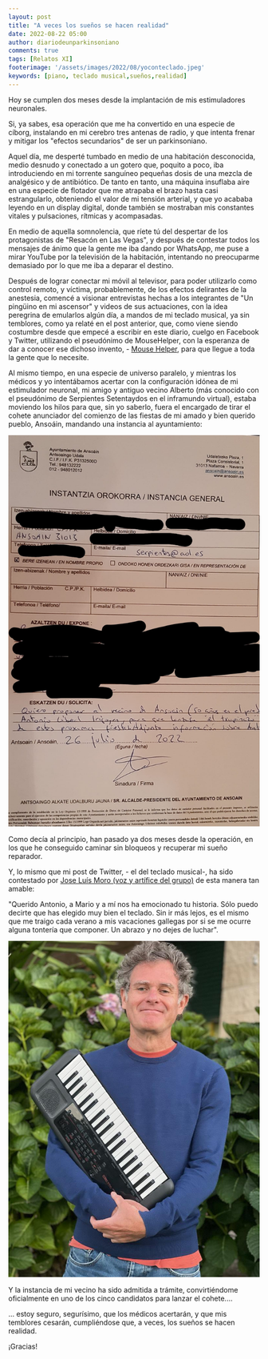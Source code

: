 ```yaml
---
layout: post
title: "A veces los sueños se hacen realidad"
date: 2022-08-22 05:00
author: diariodeunparkinsoniano
comments: true
tags: [Relatos XI]
footerimage: '/assets/images/2022/08/yoconteclado.jpeg'
keywords: [piano, teclado musical,sueños,realidad]
---
```

Hoy se cumplen dos meses desde la implantación de mis estimuladores neuronales. 


Si, ya sabes, esa operación que me ha convertido en una especie de cíborg, instalando en mi cerebro tres antenas de radio, y que intenta frenar y mitigar los "efectos secundarios" de ser un parkinsoniano.


Aquel día, me desperté tumbado en medio de una habitación desconocida, medio desnudo y conectado a un gotero que, poquito a poco, iba introduciendo en mi torrente sanguíneo pequeñas dosis de una mezcla de analgésico y de antibiótico. De tanto en tanto, una máquina insuflaba aire en una especie de flotador que me atrapaba el brazo hasta casi estrangularlo, obteniendo el valor de mi tensión arterial, y que yo acababa leyendo en un display digital, donde también se mostraban mis constantes vitales y pulsaciones, rítmicas y acompasadas.


En medio de aquella somnolencia, que ríete tú del despertar de los protagonistas de "Resacón en Las Vegas", y después de contestar todos los mensajes de ánimo que la gente me iba dando por WhatsApp, me puse a mirar YouTube por la televisión de la habitación, intentando no preocuparme demasiado por lo que me iba a deparar el destino.

Después de lograr conectar mi móvil al televisor, para poder utilizarlo como control remoto, y víctima, probablemente, de los efectos delirantes de la anestesia, comencé a visionar entrevistas hechas a los integrantes de "Un pingüino en mi ascensor" y  videos de sus actuaciones, con la idea peregrina de emularlos algún día, a mandos de mi teclado musical, ya sin temblores, como ya relaté en el post anterior, que, como viene siendo costumbre desde que empecé a escribir en este diario, cuelgo en Facebook y Twitter, utilizando el pseudónimo de MouseHelper, con la esperanza de dar a conocer ese dichoso invento, - [Mouse Helper](https://www.mousehelper.cls-system.es), para que llegue a toda la gente que lo necesite.

Al mismo tiempo, en una especie de universo paralelo, y mientras los médicos y yo intentábamos acertar con la configuración idónea de mi estimulador neuronal, mi amigo y antiguo vecino Alberto (más conocido con el pseudónimo de Serpientes Setentaydos en el inframundo virtual), estaba moviendo los hilos para que, sin yo saberlo, fuera el encargado de tirar el cohete anunciador del comienzo de las fiestas de mi amado y bien querido pueblo, Ansoáin, mandando una instancia al ayuntamiento:

<img class="img-fluid"  src="/assets/images/2022/08/instancia.jpeg" alt="Instancia Ayuntamiento Ansoáin" />

Como decía al principio, han pasado ya dos meses desde la operación, en los que he conseguido caminar sin bloqueos y recuperar mi sueño reparador.

Y, lo mismo que mi post de Twitter, - el del teclado musical-, ha sido contestado por [Jose Luís Moro (voz y artífice del grupo)](https://twitter.com/unpinguino) de esta manera tan amable:

"Querido Antonio, a Mario y a mí nos ha emocionado tu historia. Sólo puedo decirte que has elegido muy bien el teclado. Sin ir más lejos, es el mismo que me traigo cada verano a mis vacaciones gallegas por si se me ocurre alguna tontería que componer. Un abrazo y no dejes de luchar".

<img class="img-fluid"  src="/assets/images/2022/08/moro.jpg" alt="Un pingüino en mi ascensor" />




Y la instancia de mi vecino ha sido admitida a trámite, convirtiéndome oficialmente en uno de los cinco candidatos para lanzar el cohete....

... estoy seguro, segurísimo, que los médicos acertarán, y que mis temblores cesarán, cumpliéndose que, a veces, los sueños se hacen realidad.

¡Gracias!

